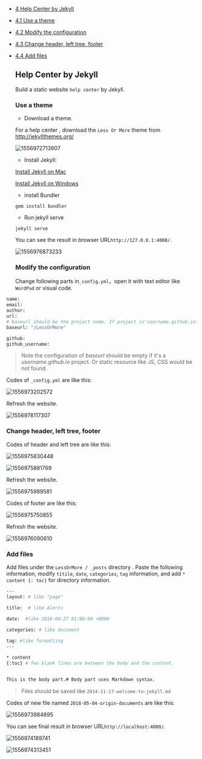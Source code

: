 * [4 Help Center by Jekyll](#4)

* [4.1 Use a theme](#4.1)

* [4.2 Modify the configuration](#4.2)

* [4.3 Change header, left tree, footer](#4.3)

* [4.4 Add files](#4.4)

  

  ##  <h2 id="4">Help Center by Jekyll</h2>

  Build a static website  `help center` by Jekyll.

  <h3 id="4.1">Use a theme</h3>

  - Download a theme.

  For a help center , download the `Less Or More` theme from http://jekyllthemes.org/

  ![1556972713607](https://github.com/anotherrachel/HelpCenter/blob/master/technical_writing/help_center_example/photos/1556972713607.png)

  

  - Install Jekyll:

  [Install Jekyll on Mac](https://idratherbewriting.com/documentation-theme-jekyll/mydoc_install_jekyll_on_mac.html)

  [Install Jekyll on Windows](https://idratherbewriting.com/documentation-theme-jekyll/mydoc_install_jekyll_on_windows.html)

  

  - install Bundler

  ```
  gem install bundler
  ```

  

  - Run jekyll serve 

  ```
  jekyll serve
  ```

  You can see the result in browser URL`http://127.0.0.1:4000/`.

  ![1556976873233](https://github.com/anotherrachel/HelpCenter/blob/master/technical_writing/help_center_example/photos/1556977861439.png)

  

  <h3 id="4.2">Modify the configuration</h3>

   Change  following parts in`_config.yml`，open it with  text editor like `WordPad` or visual code.

``` bash
name: 
email: 
author: 
url: 
# baseurl should be the project name. If project is'username.github.io' like 'Jane.github.io',baseurl should be empty.
baseurl: "/LessOrMore" 

github: 
github_username: 

```

>  Note the configuration of *baseurl*  should be empty if it's a *username.github.io* project. Or static resource like JS, CSS would be not found.

Codes of `_config.yml` are like this:

![1556973202572](https://github.com/anotherrachel/HelpCenter/blob/master/technical_writing/help_center_example/photos/1556973202572.png)

Refresh the website.

![1556978117307](https://github.com/anotherrachel/HelpCenter/blob/master/technical_writing/help_center_example/photos/1556978117307.png)



<h3 id="4.3">Change header, left tree, footer</h3>

Codes of header and left tree are like this:

![1556975830448](https://github.com/anotherrachel/HelpCenter/blob/master/technical_writing/help_center_example/photos/1556975830448.png)

![1556975881769](https://github.com/anotherrachel/HelpCenter/blob/master/technical_writing/help_center_example/photos/1556975881769.png)

Refresh the website.

![1556975989581](https://github.com/anotherrachel/HelpCenter/blob/master/technical_writing/help_center_example/photos/1556975989581.png)

Codes of footer are like this:

![1556975750855](https://github.com/anotherrachel/HelpCenter/blob/master/technical_writing/help_center_example/photos/1556975792005.png)

Refresh the website.

![1556976090610](https://github.com/anotherrachel/HelpCenter/blob/master/technical_writing/help_center_example/photos/1556976090610.png)



<h3 id="4.4">Add files</h3>

 Add files under the ` LessOrMore / _posts ` directory . Paste the following information,  modify  ` titile `, ` date `, ` categories `, ` tag ` information, and add ` * content {: toc} ` for directory information.

``` bash
---
layout: # like "page"

title:  # like Alerts

date:  #like 2016-08-27 01:08:00 +0800

categories: # like document
 
tag: #like formatting
---

* content
{:toc} # Two blank lines are between the body and the content.


This is the body part.# Body part uses Markdown syntax.
```

> Files should be saved like `2014-11-17-welcome-to-jekyll.md`

Codes of new file named `2018-05-04-origin-documents` are like this:

![1556973984895](https://github.com/anotherrachel/HelpCenter/blob/master/technical_writing/help_center_example/photos/1556974058592.png)



You can see final result in browser URL`http://localhost:4000/`.

![1556974189741](https://github.com/anotherrachel/HelpCenter/blob/master/technical_writing/help_center_example/photos/1556974189741.png)

![1556974313451](https://github.com/anotherrachel/HelpCenter/blob/master/technical_writing/help_center_example/photos/1556974313451.png)

